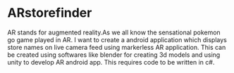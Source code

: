 # ARstorefinder
AR stands for augmented reality.As we all know the sensational pokemon go game played in AR.
I want to create a android application which displays store names on live camera feed using markerless AR application.
This can be created using softwares like blender for creating 3d models and using unity to develop AR android app.
This requires code to be written in c#.
